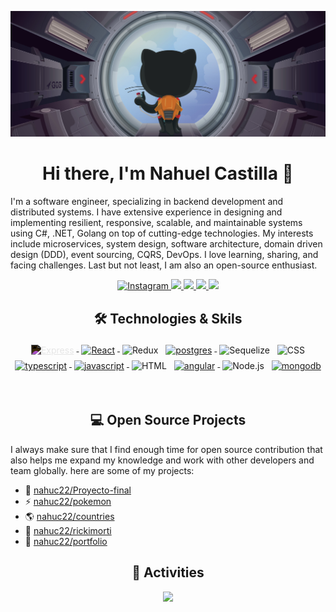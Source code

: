 ![](assets/header.png)

<h1 align="center">Hi there, I'm Nahuel Castilla 👋</h1>

I'm a software engineer, specializing in backend development and distributed systems. I have extensive experience in designing and implementing resilient, responsive, scalable, and maintainable systems using C#, .NET, Golang on top of cutting-edge technologies. My interests include microservices, system design, software architecture, domain driven design (DDD), event sourcing, CQRS, DevOps. I love learning, sharing, and facing challenges. Last but not least, I am also an open-source enthusiast.

<p align="center"> 
 <a href="https://instagram.com/nahucastilla_" alt="Instagram">
  <img src="https://img.shields.io/badge/instagram-red?style=for-the-badge&logoColor=white&logo=instagram" alt="Instagram">
</a>
 <a href="https://github.com/nahuc22" alt="nahuel castilla github">
   <img src="https://img.shields.io/badge/%20-GitHub-black?logo=GitHub&logoColor=white&style=for-the-badge" />
 </a>
 <a href="https://www.linkedin.com/in/nahuel-castilla-dev" alt="nahuel castilla's linkedin">
   <img src="https://img.shields.io/badge/%20-LinkedIn-%230A66C2?logo=linkedin&logoColor=white&style=for-the-badge&link=https://www.linkedin.com/in/nahuel-castilla-dev" />
 </a>
 <a href="https://mehdihadeli.netlify.app" alt="mehdi hadeli's blog">
   <img src="tps://img.shields.io/badge/%20-Blog-%23FF5722?logo=blogger&logoColor=white&style=for-the-badge" />
 </a>
 <a>
   <img src="https://komarev.com/ghpvc/?username=nahuc22&color=ff69b4&style=for-the-badge" />
 </a>
</p>

<h2 align="center">🛠 Technologies & Skils</h2>

<p align="center">
    <a href="https://expressjs.com/es/">
    <img src="https://cdn.jsdelivr.net/gh/devicons/devicon/icons/express/express-original-wordmark.svg" alt="Express" width="54" height="54" style="vertical-align:top; margin:4px; filter: invert(1);">
    </a>
    <a href="https://es.react.dev/">
        <img src="https://cdn.jsdelivr.net/gh/devicons/devicon/icons/react/react-original.svg" alt="React" width="54" height="54" style="vertical-align:top; margin:4px;">
    </a>
    <img src="https://cdn.jsdelivr.net/gh/devicons/devicon/icons/redux/redux-original.svg" alt="Redux" width="54" height="54" style="vertical-align:top; margin:4px;">
    <a href="">
        <img src="https://cdn.jsdelivr.net/gh/devicons/devicon/icons/postgresql/postgresql-original-wordmark.svg"
            width="54" height="54" alt="postgres" style="vertical-align:top; margin:4px">
    </a>
    <img src="https://cdn.jsdelivr.net/gh/devicons/devicon/icons/sequelize/sequelize-original-wordmark.svg" alt="Sequelize" width="54" height="54" style="vertical-align:top; margin:4px;">
    <img src="https://cdn.jsdelivr.net/gh/devicons/devicon/icons/css3/css3-original-wordmark.svg" alt="CSS" width="54" height="54" style="vertical-align:top; margin:4px;">
    <a href="">
        <img src="https://cdn.jsdelivr.net/gh/devicons/devicon/icons/typescript/typescript-original.svg"
            alt="typescript" width="54" height="54" style="vertical-align:top; margin:4px;">
    </a>
    <a href="">
        <img src="https://cdn.jsdelivr.net/gh/devicons/devicon/icons/javascript/javascript-original.svg" width="54"
            height="54" alt="javascript" style="vertical-align:top; margin:4px">
    </a>
    <img src="https://cdn.jsdelivr.net/gh/devicons/devicon/icons/html5/html5-original-wordmark.svg" alt="HTML" width="54" height="54" style="vertical-align:top; margin:4px;">
    <a href="">
        <img src="https://cdn.jsdelivr.net/gh/devicons/devicon/icons/angularjs/angularjs-original.svg" width="54"
            height="54" alt="angular" style="vertical-align:top; margin:4px">
    </a>
    <a>
    <img src="https://cdn.jsdelivr.net/gh/devicons/devicon/icons/nodejs/nodejs-original-wordmark.svg" alt="Node.js" width="54" height="54" style="vertical-align:top; margin:4px;">
    </a>
    <a href="https://www.mongodb.com/">
        <img src="https://cdn.jsdelivr.net/gh/devicons/devicon/icons/mongodb/mongodb-original-wordmark.svg" width="54"
            height="54" alt="mongodb" style="vertical-align:top; margin:4px;">
    </a>
</p>

<br/>

<h2 align="center">💻 Open Source Projects</h2>

<p align="left">
  I always make sure that I find enough time for open source contribution that also helps me expand my knowledge and work with other developers and team globally. here are some of my projects:
</p>

- 🚀 [nahuc22/Proyecto-final](https://github.com/nahuc22/Proyecto-final)
- ⚡ [nahuc22/pokemon](https://github.com/nahuc22/pokemon)
- 🌎 [nahuc22/countries](https://github.com/nahuc22/countries)
- 🧪 [nahuc22/rickimorti](https://github.com/nahuc22/rickimorti)
- 📁 [nahuc22/portfolio](https://github.com/nahuc22/portfolio)

<h2 align="center">🚀 Activities</h2>
<p align="center">
  <a href="#" alt="nahuel castilla's github stats"><img src="https://github-readme-stats.vercel.app/api?username=nahuc22" /></a>
</p>
